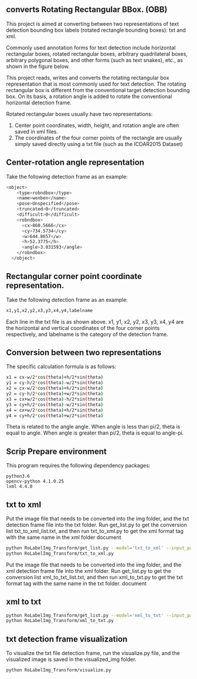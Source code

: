 ## converts Rotating Rectangular BBox. (OBB)

This project is aimed at converting between two representations of text detection bounding box labels (rotated rectangle bounding boxes): txt and xml.

Commonly used annotation forms for text detection include horizontal rectangular boxes, rotated rectangular boxes, arbitrary quadrilateral boxes, arbitrary polygonal boxes, and other forms (such as text snakes), etc., as shown in the figure below.

This project reads, writes and converts the rotating rectangular box representation that is most commonly used for text detection. The rotating rectangular box is different from the conventional target detection bounding box. On its basis, a rotation angle is added to rotate the conventional horizontal detection frame.

Rotated rectangular boxes usually have two representations:
1. Center point coordinates, width, height, and rotation angle are often saved in xml files.
2. The coordinates of the four corner points of the rectangle are usually simply saved directly using a txt file (such as the ICDAR2015 Dataset)
## Center-rotation angle representation


Take the following detection frame as an example:

```bash
<object>
    <type>robndbox</type>
    <name>wenben</name>
    <pose>Unspecified</pose>
    <truncated>0</truncated>
    <difficult>0</difficult>
    <robndbox>
      <cx>860.5666</cx>
      <cy>734.5734</cy>
      <w>644.8657</w>
      <h>52.3775</h>
      <angle>3.031593</angle>
    </robndbox>
  </object>
```

## Rectangular corner point coordinate representation.
Take the following detection frame as an example:

```bash
x1,y1,x2,y2,x3,y3,x4,y4,labelname
```

Each line in the txt file is as shown above. x1, y1, x2, y2, x3, y3, x4, y4 are the horizontal and vertical coordinates of the four corner points respectively, and labelname is the category of the detection frame.
## Conversion between two representations
The specific calculation formula is as follows:

```bash
x1 = cx-w/2*cos(theta)+h/2*sin(theta)
y1 = cy-h/2*cos(theta)-w/2*sin(theta)
x2 = cx-w/2*cos(theta)+h/2*sin(theta)
y2 = cy-h/2*cos(theta)+w/2*sin(theta)
x3 = cx+w/2*cos(theta)-h/2*sin(theta)
y3 = cy+h/2*cos(theta)-w/2*sin(theta)
x4 = cx+w/2*cos(theta)+h/2*sin(theta)
y4 = cy+h/2*cos(theta)+w/2*sin(theta)
```

Theta is related to the angle angle. When angle is less than pi/2, theta is equal to angle. When angle is greater than pi/2, theta is equal to angle-pi.

## Scrip Prepare environment

This program requires the following dependency packages:

    python3.6
    opencv-python 4.1.0.25
    lxml 4.4.0

## txt to xml
Put the image file that needs to be converted into the img folder, and the txt detection frame file into the txt folder. Run get_list.py to get the conversion list txt_to_xml_list.txt, and then run txt_to_xml.py to get the xml format tag with the same name in the xml folder document

```bash
python RoLabelImg_Transform/get_list.py --model='txt_to_xml' --input_path='./RoLabelImg_Transform/txt/'
python RoLabelImg_Transform/txt_to_xml.py
```

Put the image file that needs to be converted into the img folder, and the xml detection frame file into the xml folder. Run get_list.py to get the conversion list xml_to_txt_list.txt, and then run xml_to_txt.py to get the txt format tag with the same name in the txt folder. document
## xml to txt

```bash
python RoLabelImg_Transform/get_list.py --model='xml_to_txt' --input_path='./RoLabelImg_Transform/xml/'
python RoLabelImg_Transform/xml_to_txt.py
```

## txt detection frame visualization

To visualize the txt file detection frame, run the visualize.py file, and the visualized image is saved in the visualized_img folder.

```bash
python RoLabelImg_Transform/visualize.py
```
